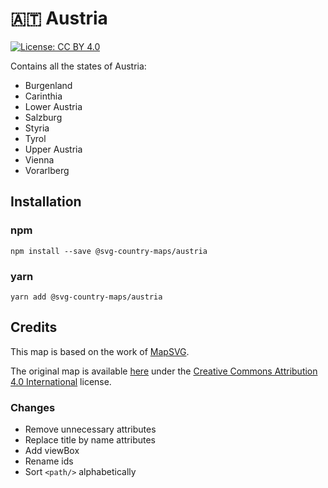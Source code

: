 # 🇦🇹 Austria

[![License: CC BY 4.0](https://img.shields.io/badge/License-CC%20BY%204.0-blue.svg)](https://creativecommons.org/licenses/by/4.0/)

Contains all the states of Austria:
* Burgenland
* Carinthia
* Lower Austria
* Salzburg
* Styria
* Tyrol
* Upper Austria
* Vienna
* Vorarlberg


## Installation

### npm

`npm install --save @svg-country-maps/austria`

### yarn

`yarn add @svg-country-maps/austria`

## Credits

This map is based on the work of [MapSVG](https://mapsvg.com).

The original map is available [here](https://mapsvg.com/maps/austria) under the [Creative Commons Attribution 4.0 International](https://creativecommons.org/licenses/by/4.0/) license.

### Changes

* Remove unnecessary attributes
* Replace title by name attributes
* Add viewBox
* Rename ids
* Sort `<path/>` alphabetically
